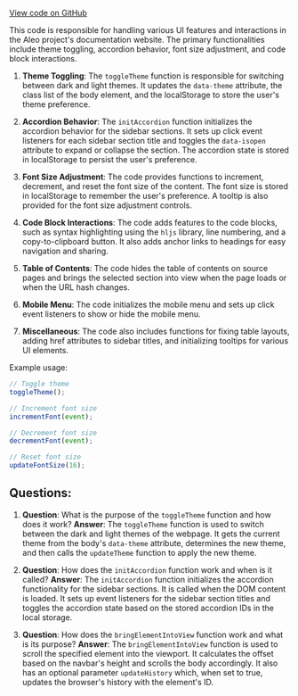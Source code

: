 [View code on GitHub](https://github.com/AleoHQ/aleo/sdk/docs/scripts/core.js)

This code is responsible for handling various UI features and interactions in the Aleo project's documentation website. The primary functionalities include theme toggling, accordion behavior, font size adjustment, and code block interactions.

1. **Theme Toggling**: The `toggleTheme` function is responsible for switching between dark and light themes. It updates the `data-theme` attribute, the class list of the body element, and the localStorage to store the user's theme preference.

2. **Accordion Behavior**: The `initAccordion` function initializes the accordion behavior for the sidebar sections. It sets up click event listeners for each sidebar section title and toggles the `data-isopen` attribute to expand or collapse the section. The accordion state is stored in localStorage to persist the user's preference.

3. **Font Size Adjustment**: The code provides functions to increment, decrement, and reset the font size of the content. The font size is stored in localStorage to remember the user's preference. A tooltip is also provided for the font size adjustment controls.

4. **Code Block Interactions**: The code adds features to the code blocks, such as syntax highlighting using the `hljs` library, line numbering, and a copy-to-clipboard button. It also adds anchor links to headings for easy navigation and sharing.

5. **Table of Contents**: The code hides the table of contents on source pages and brings the selected section into view when the page loads or when the URL hash changes.

6. **Mobile Menu**: The code initializes the mobile menu and sets up click event listeners to show or hide the mobile menu.

7. **Miscellaneous**: The code also includes functions for fixing table layouts, adding href attributes to sidebar titles, and initializing tooltips for various UI elements.

Example usage:

```javascript
// Toggle theme
toggleTheme();

// Increment font size
incrementFont(event);

// Decrement font size
decrementFont(event);

// Reset font size
updateFontSize(16);
```
## Questions: 
 1. **Question**: What is the purpose of the `toggleTheme` function and how does it work?
   **Answer**: The `toggleTheme` function is used to switch between the dark and light themes of the webpage. It gets the current theme from the body's `data-theme` attribute, determines the new theme, and then calls the `updateTheme` function to apply the new theme.

2. **Question**: How does the `initAccordion` function work and when is it called?
   **Answer**: The `initAccordion` function initializes the accordion functionality for the sidebar sections. It is called when the DOM content is loaded. It sets up event listeners for the sidebar section titles and toggles the accordion state based on the stored accordion IDs in the local storage.

3. **Question**: How does the `bringElementIntoView` function work and what is its purpose?
   **Answer**: The `bringElementIntoView` function is used to scroll the specified element into the viewport. It calculates the offset based on the navbar's height and scrolls the body accordingly. It also has an optional parameter `updateHistory` which, when set to true, updates the browser's history with the element's ID.